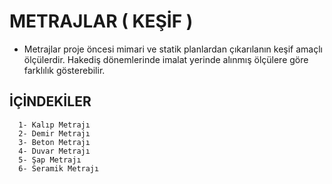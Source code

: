 # METRAJLAR ( KEŞİF )

* Metrajlar proje öncesi mimari ve statik planlardan çıkarılanın keşif amaçlı ölçülerdir. Hakediş dönemlerinde imalat yerinde alınmış ölçülere göre farklılık gösterebilir.

## İÇİNDEKİLER

      1- Kalıp Metrajı
      2- Demir Metrajı
      3- Beton Metrajı
      4- Duvar Metrajı
      5- Şap Metrajı
      6- Seramik Metrajı
